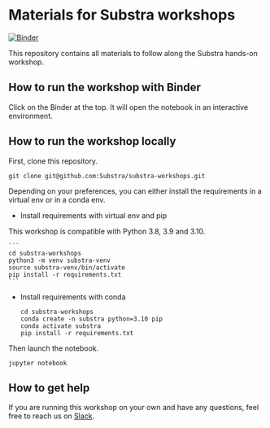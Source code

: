 # Materials for Substra workshops

[![Binder](https://mybinder.org/badge_logo.svg)](https://mybinder.org/v2/gh/Substra/substra-workshops/main?labpath=Introduction%20to%20Federated%20Learning%20with%20Substra.ipynb)

This repository contains all materials to follow along the Substra hands-on workshop.

## How to run the workshop with Binder

Click on the Binder at the top. It will open the notebook in an interactive environment.

## How to run the workshop locally

First, clone this repository.

```
git clone git@github.com:Substra/substra-workshops.git
```
Depending on your preferences, you can either install the requirements in a virtual env or in a conda env.

* Install requirements with virtual env and pip

This workshop is compatible with Python 3.8, 3.9 and 3.10.

    ```
    cd substra-workshops
    python3 -m venv substra-venv
    source substra-venv/bin/activate
    pip install -r requirements.txt
    ```

* Install requirements with conda

    ```
    cd substra-workshops
    conda create -n substra python=3.10 pip
    conda activate substra
    pip install -r requirements.txt
    ```

Then launch the notebook.

```
jupyter notebook
```


## How to get help

If you are running this workshop on your own and have any questions, feel free to reach us on [Slack](https://join.slack.com/t/substra-workspace/shared_invite/zt-1fqnk0nw6-xoPwuLJ8dAPXThfyldX8yA).
